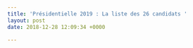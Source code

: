 ```yaml
---
title: 'Présidentielle 2019 : La liste des 26 candidats '
layout: post
date: 2018-12-28 12:09:34 +0000

---
```

